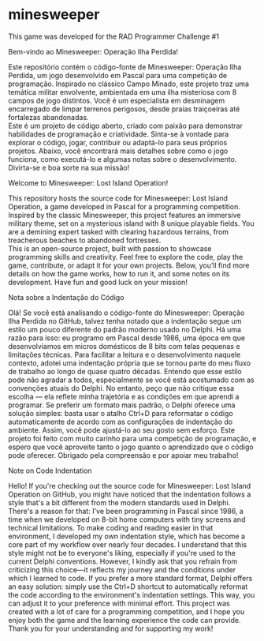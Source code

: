 # minesweeper
This game was developed for the RAD Programmer Challenge #1

Bem-vindo ao Minesweeper: Operação Ilha Perdida!

Este repositório contém o código-fonte de Minesweeper: Operação Ilha Perdida, um jogo desenvolvido em Pascal para uma competição de programação. Inspirado no clássico Campo Minado, este projeto traz uma temática militar envolvente, ambientada em uma ilha misteriosa com 8 campos de jogo distintos. Você é um especialista em desminagem encarregado de limpar terrenos perigosos, desde praias traiçoeiras até fortalezas abandonadas.  
Este é um projeto de código aberto, criado com paixão para demonstrar habilidades de programação e criatividade. Sinta-se à vontade para explorar o código, jogar, contribuir ou adaptá-lo para seus próprios projetos. Abaixo, você encontrará mais detalhes sobre como o jogo funciona, como executá-lo e algumas notas sobre o desenvolvimento. Divirta-se e boa sorte na sua missão!

Welcome to Minesweeper: Lost Island Operation!

This repository hosts the source code for Minesweeper: Lost Island Operation, a game developed in Pascal for a programming competition. Inspired by the classic Minesweeper, this project features an immersive military theme, set on a mysterious island with 8 unique playable fields. You are a demining expert tasked with clearing hazardous terrains, from treacherous beaches to abandoned fortresses.  
This is an open-source project, built with passion to showcase programming skills and creativity. Feel free to explore the code, play the game, contribute, or adapt it for your own projects. Below, you’ll find more details on how the game works, how to run it, and some notes on its development. Have fun and good luck on your mission!



Nota sobre a Indentação do Código

Olá! Se você está analisando o código-fonte do Minesweeper: Operação Ilha Perdida no GitHub, talvez tenha notado que a indentação segue um estilo um pouco diferente do padrão moderno usado no Delphi. Há uma razão para isso: eu programo em Pascal desde 1986, uma época em que desenvolvíamos em micros domésticos de 8 bits com telas pequenas e limitações técnicas. Para facilitar a leitura e o desenvolvimento naquele contexto, adotei uma indentação própria que se tornou parte do meu fluxo de trabalho ao longo de quase quatro décadas.
Entendo que esse estilo pode não agradar a todos, especialmente se você está acostumado com as convenções atuais do Delphi. No entanto, peço que não critique essa escolha — ela reflete minha trajetória e as condições em que aprendi a programar. Se preferir um formato mais padrão, o Delphi oferece uma solução simples: basta usar o atalho Ctrl+D para reformatar o código automaticamente de acordo com as configurações de indentação do ambiente. Assim, você pode ajustá-lo ao seu gosto sem esforço.
Este projeto foi feito com muito carinho para uma competição de programação, e espero que você aproveite tanto o jogo quanto o aprendizado que o código pode oferecer. Obrigado pela compreensão e por apoiar meu trabalho!

Note on Code Indentation

Hello! If you're checking out the source code for Minesweeper: Lost Island Operation on GitHub, you might have noticed that the indentation follows a style that's a bit different from the modern standards used in Delphi. There's a reason for that: I've been programming in Pascal since 1986, a time when we developed on 8-bit home computers with tiny screens and technical limitations. To make coding and reading easier in that environment, I developed my own indentation style, which has become a core part of my workflow over nearly four decades.
I understand that this style might not be to everyone's liking, especially if you're used to the current Delphi conventions. However, I kindly ask that you refrain from criticizing this choice—it reflects my journey and the conditions under which I learned to code. If you prefer a more standard format, Delphi offers an easy solution: simply use the Ctrl+D shortcut to automatically reformat the code according to the environment's indentation settings. This way, you can adjust it to your preference with minimal effort.
This project was created with a lot of care for a programming competition, and I hope you enjoy both the game and the learning experience the code can provide. Thank you for your understanding and for supporting my work!



